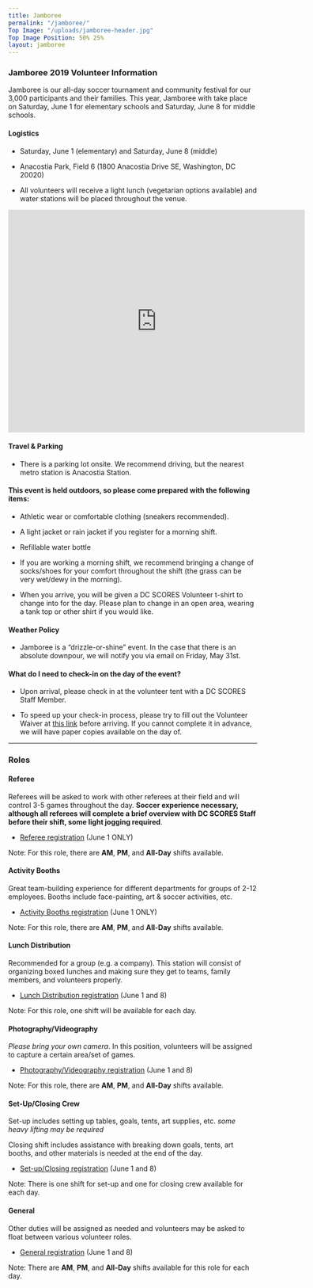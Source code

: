 ```yaml
---
title: Jamboree
permalink: "/jamboree/"
Top Image: "/uploads/jamboree-header.jpg"
Top Image Position: 50% 25%
layout: jamboree
---
```


### Jamboree 2019 Volunteer Information

Jamboree is our all-day soccer tournament and community festival for our 3,000 participants and their families. This year, Jamboree with take place on Saturday, June 1 for elementary schools and Saturday, June 8 for middle schools.

#### Logistics

* Saturday, June 1 (elementary) and Saturday, June 8 (middle)

* Anacostia Park, Field 6 (1800 Anacostia Drive SE, Washington, DC 20020)

* All volunteers will receive a light lunch (vegetarian options available) and water stations will be placed throughout the venue.

<iframe src="https://www.google.com/maps/embed?pb=!1m18!1m12!1m3!1d3902.96810327731!2d-76.9882714808304!3d38.8715840449704!2m3!1f0!2f0!3f0!3m2!1i1024!2i768!4f13.1!3m3!1m2!1s0x89b7b9c9d5d2268b%3A0x618b769148718457!2sAnacostia\+Dr%2C\+Washington%2C\+DC!5e0!3m2!1sen!2sus!4v1527020854648" width="600" height="450" frameborder="0" style="border:0" allowfullscreen></iframe>

#### Travel & Parking

* There is a parking lot onsite. We recommend driving, but the nearest metro station is Anacostia Station.

#### This event is held outdoors, so please come prepared with the following items:

* Athletic wear or comfortable clothing (sneakers recommended).

* A light jacket or rain jacket if you register for a morning shift.

* Refillable water bottle

* If you are working a morning shift, we recommend bringing a change of socks/shoes for your comfort throughout the shift (the grass can be very wet/dewy in the morning).

* When you arrive, you will be given a DC SCORES Volunteer t-shirt to change into for the day. Please plan to change in an open area, wearing a tank top or other shirt if you would like.

#### Weather Policy

* Jamboree is a “drizzle-or-shine” event. In the case that there is an absolute downpour, we will notify you via email on Friday, May 31st.

#### What do I need to check-in on the day of the event?

* Upon arrival, please check in at the volunteer tent with a DC SCORES Staff Member.

* To speed up your check-in process, please try to fill out the Volunteer Waiver at <a href="https://app.pandadoc.com/templates/NDg5ODgwODg4MDY1NjYyNzA4NDIzOTkxMjU5MjAzMDg1MDY2MTM4NjcwMDgzNjQ0NDIyMDExNzkwMDQ1MTc3MTg3MTAxODY3NjE0OTcwMTQxOTUyODg5OTQzODcxNjI1/embed#/templates/embed" target="_blank">this link</a> before arriving. If you cannot complete it in advance, we will have paper copies available on the day of.

---

### Roles

#### Referee

Referees will be asked to work with other referees at their field and will control 3-5 games throughout the day. **Soccer experience necessary, although all referees will complete a brief overview with DC SCORES Staff before their shift, some light jogging required**.

- [Referee registration](http://scores.force.com/volunteer/GW_Volunteers__VolunteersJobListingFS?Calendar=1&volunteerShiftId=a0V2J00000EVALfUAP&jobId=a0T2J00000lhsqwUAA&dtMonthFilter=2019-6-1%208:30:0) (June 1 ONLY)

Note: For this role, there are **AM**, **PM**, and **All-Day** shifts available.

#### Activity Booths

Great team-building experience for different departments for groups of 2-12 employees. Booths include face-painting, art & soccer activities, etc.

- [Activity Booths registration](http://scores.force.com/volunteer/GW_Volunteers__VolunteersJobListingFS?Calendar=1&volunteerShiftId=a0V2J00000EVAKhUAP&jobId=a0T2J00000lhsqhUAA&dtMonthFilter=2019-6-1%208:0:0) (June 1 ONLY)

Note: For this role, there are **AM**, **PM**, and **All-Day** shifts available.


#### Lunch Distribution

Recommended for a group (e.g. a company). This station will consist of organizing boxed lunches and making sure they get to teams, family members, and volunteers properly.

- [Lunch Distribution registration](http://scores.force.com/volunteer/GW_Volunteers__VolunteersJobListingFS?Calendar=1&volunteerShiftId=a0V2J00000EVAL1UAP&jobId=a0T2J00000lhsqmUAA&dtMonthFilter=2019-6-1%209:30:0) (June 1 and 8)

Note: For this role, one shift will be available for each day.

#### Photography/Videography

*Please bring your own camera*. In this position, volunteers will be assigned to capture a certain area/set of games.

- [Photography/Videography registration](http://scores.force.com/volunteer/GW_Volunteers__VolunteersJobListingFS?Calendar=1&volunteerShiftId=a0V2J00000EVAM5UAP&jobId=a0T2J00000lhsrBUAQ&dtMonthFilter=2019-6-1%209:0:0) (June 1 and 8)

Note: For this role, there are **AM**, **PM**, and **All-Day** shifts available.


#### Set-Up/Closing Crew

Set-up includes setting up tables, goals, tents, art supplies, etc. *some heavy lifting may be required*

Closing shift includes assistance with breaking down goals, tents, art booths, and other materials is needed at the end of the day.

- [Set-up/Closing registration](http://scores.force.com/volunteer/GW_Volunteers__VolunteersJobListingFS?Calendar=1&volunteerShiftId=a0V2J00000EVALvUAP&jobId=a0T2J00000lhsr6UAA&dtMonthFilter=2019-6-1%207:30:0) (June 1 and 8)

Note: There is one shift for set-up and one for closing crew available for each day.

#### General

Other duties will be assigned as needed and volunteers may be asked to float between various volunteer roles.

- [General registration](http://scores.force.com/volunteer/GW_Volunteers__VolunteersJobListingFS?Calendar=1&volunteerShiftId=a0V2J00000EVALuUAP&jobId=a0T2J00000lhsr1UAA&dtMonthFilter=2019-6-1%208:30:0) (June 1 and 8)

Note: There are **AM**, **PM**, and **All-Day** shifts available for this role for each day.
